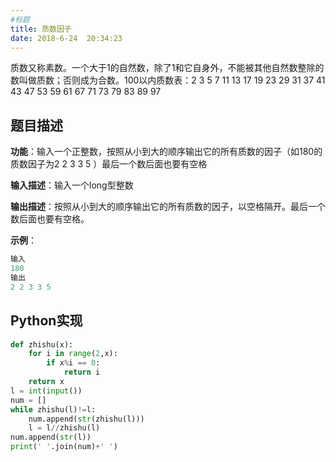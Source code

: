 ```yaml
---
#标题
title: 质数因子
date: 2018-6-24  20:34:23
---
```

质数又称素数。一个大于1的自然数，除了1和它自身外，不能被其他自然数整除的数叫做质数；否则成为合数。100以内质数表：2 3 5 7 11 13 17 19 23 29 31 37 41 43 47 53 59 61 67 71 73 79 83 89 97 <!--more-->

## 题目描述

**功能**：输入一个正整数，按照从小到大的顺序输出它的所有质数的因子（如180的质数因子为2 2 3 3 5 ）最后一个数后面也要有空格

**输入描述**：输入一个long型整数

**输出描述**：按照从小到大的顺序输出它的所有质数的因子，以空格隔开。最后一个数后面也要有空格。

**示例**：

```python
输入
180
输出
2 2 3 3 5 
```

## Python实现


```python
def zhishu(x):
    for i in range(2,x):
        if x%i == 0:
            return i
    return x
l = int(input())
num = []
while zhishu(l)!=l:
    num.append(str(zhishu(l)))
    l = l//zhishu(l)
num.append(str(l))
print(' '.join(num)+' ')
```

